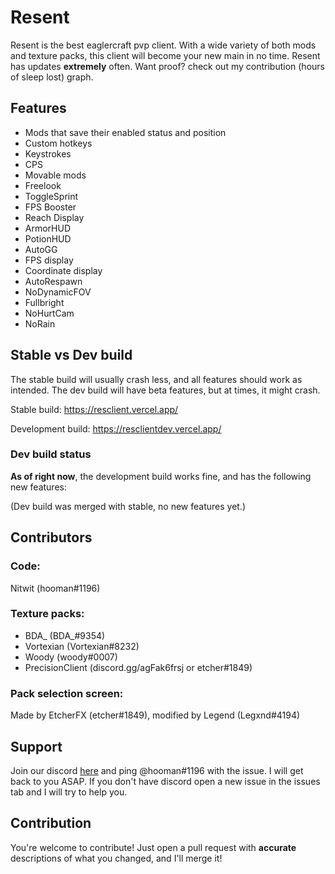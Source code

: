 # Resent

Resent is the best eaglercraft pvp client. With a wide variety of both mods and texture packs, this client will become your new main in no time. Resent has updates **extremely** often. Want proof? check out my contribution (hours of sleep lost) graph.

## Features

* Mods that save their enabled status and position
* Custom hotkeys
* Keystrokes
* CPS
* Movable mods
* Freelook
* ToggleSprint
* FPS Booster
* Reach Display
* ArmorHUD
* PotionHUD
* AutoGG
* FPS display
* Coordinate display
* AutoRespawn
* NoDynamicFOV
* Fullbright
* NoHurtCam
* NoRain

## Stable vs Dev build

The stable build will usually crash less, and all features should work as intended. The dev build will have beta features, but at times, it might crash.

Stable build: https://resclient.vercel.app/

Development build: https://resclientdev.vercel.app/

### Dev build status

**As of right now**, the development build works fine, and has the following new features:

(Dev build was merged with stable, no new features yet.)

## Contributors

### Code:

Nitwit (hooman#1196)

### Texture packs: 

* BDA_ (BDA_#9354) 
* Vortexian (Vortexian#8232)
* Woody (woody#0007)
* PrecisionClient (discord.gg/agFak6frsj or etcher#1849)

### Pack selection screen:

Made by EtcherFX (etcher#1849), modified by Legend (Legxnd#4194)

## Support

Join our discord [here](https://discord.gg/CwU8pnbRMz) and ping @hooman#1196 with the issue. I will get back to you ASAP. If you don't have discord open a new issue in the issues tab and I will try to help you.

## Contribution

You're welcome to contribute! Just open a pull request with **accurate** descriptions of what you changed, and I'll merge it!
